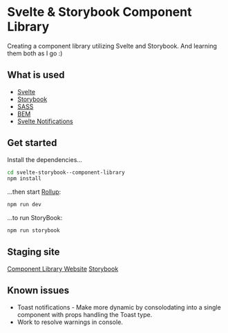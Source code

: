 # Svelte & Storybook Component Library

Creating a component library utilizing Svelte and Storybook.  And learning them both as I go :)

## What is used
- [Svelte](https://svelte.dev/)
- [Storybook](https://storybook.js.org/)
- [SASS](https://sass-lang.com/)
- [BEM](http://getbem.com/)
- [Svelte Notifications](https://github.com/beyonk-adventures/svelte-notifications)

## Get started

Install the dependencies...

```bash
cd svelte-storybook--component-library
npm install
```

...then start [Rollup](https://rollupjs.org):

```bash
npm run dev
```

...to run StoryBook:

```bash
npm run storybook
```

## Staging site
[Component Library Website](https://svelte-storybook-component-library.vercel.app)
[Storybook]()

## Known issues
- Toast notifications - Make more dynamic by consolodating into a single component with props handling the Toast type.
- Work to resolve warnings in console.

